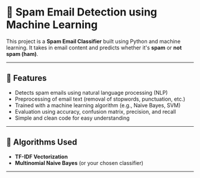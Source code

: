 # 📧 Spam Email Detection using Machine Learning

This project is a **Spam Email Classifier** built using Python and machine learning. It takes in email content and predicts whether it's **spam** or **not spam (ham)**.

---

## 🚀 Features

- Detects spam emails using natural language processing (NLP)
- Preprocessing of email text (removal of stopwords, punctuation, etc.)
- Trained with a machine learning algorithm (e.g., Naive Bayes, SVM)
- Evaluation using accuracy, confusion matrix, precision, and recall
- Simple and clean code for easy understanding

---

## 🧠 Algorithms Used

- **TF-IDF Vectorization**
- **Multinomial Naive Bayes** (or your chosen classifier)

---
